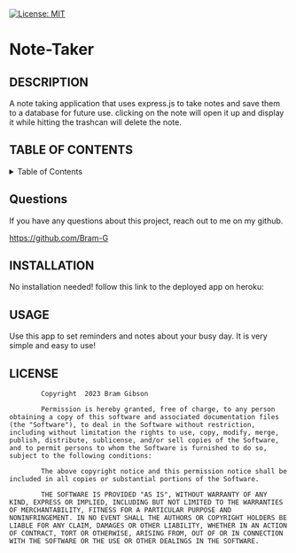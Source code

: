 [![License: MIT](https://img.shields.io/badge/License-MIT-yellow.svg)](https://opensource.org/licenses/MIT)
# Note-Taker

## DESCRIPTION
A note taking application that uses express.js to take notes and save them to a database for future use. clicking on the note will open it up and display it while hitting the trashcan will delete the note.
## TABLE OF CONTENTS
<details> 
<summary> Table of Contents  </summary>

[DESCRIPTION](https://github.com/Bram-G/Note-taker#DESCRIPTION)
    
[QUESTIONS](https://github.com/Bram-G/Note-taker#QUESTIONS)
    
[INSTALLATION](https://github.com/Bram-G/Note-taker#INSTALLATION)
    
[USAGE](https://github.com/Bram-G/Note-taker#USAGE)
    
[LICENSE](https://github.com/Bram-G/Note-taker#LICENSE)
</details>    
    
## Questions
If you have any questions about this project, reach out to me on my github.

https://github.com/Bram-G

## INSTALLATION
No installation needed! follow this link to the deployed app on heroku:
    
## USAGE
Use this app to set reminders and notes about your busy day. It is very simple and easy to use!
    
## LICENSE

            Copyright  2023 Bram Gibson

            Permission is hereby granted, free of charge, to any person obtaining a copy of this software and associated documentation files (the "Software"), to deal in the Software without restriction, including without limitation the rights to use, copy, modify, merge, publish, distribute, sublicense, and/or sell copies of the Software, and to permit persons to whom the Software is furnished to do so, subject to the following conditions:
            
            The above copyright notice and this permission notice shall be included in all copies or substantial portions of the Software.
            
            THE SOFTWARE IS PROVIDED "AS IS", WITHOUT WARRANTY OF ANY KIND, EXPRESS OR IMPLIED, INCLUDING BUT NOT LIMITED TO THE WARRANTIES OF MERCHANTABILITY, FITNESS FOR A PARTICULAR PURPOSE AND NONINFRINGEMENT. IN NO EVENT SHALL THE AUTHORS OR COPYRIGHT HOLDERS BE LIABLE FOR ANY CLAIM, DAMAGES OR OTHER LIABILITY, WHETHER IN AN ACTION OF CONTRACT, TORT OR OTHERWISE, ARISING FROM, OUT OF OR IN CONNECTION WITH THE SOFTWARE OR THE USE OR OTHER DEALINGS IN THE SOFTWARE.

    
